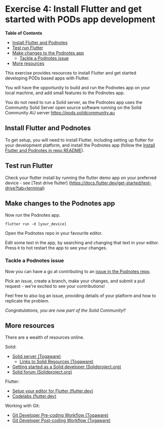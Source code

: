 # Exercise 4: Install Flutter and get started with PODs app development

**Table of Contents**

- [Install Flutter and Podnotes](#install)
- [Test run Flutter](#test_flutter)
- [Make changes to the Podnotes app](#edit_podnotes)
  + [Tackle a Podnotes issue](#podnotes_issue)
- [More resources](#more)


This exercise provides resources to install Flutter and get started developing PODs based apps with Flutter.

You will have the opportunity to build and run the Podnotes app on your local machine, and add small features to the Podnotes app.

You do not need to run a Solid server, as the Podnotes app uses the Community Solid Server open source software running on the Solid Community AU server https://pods.solidcommunity.au


## Install Flutter and Podnotes<a name="install"></a>

To get setup, you will need to install Flutter, including setting up flutter for your development platform, and install the Podnotes app (follow the [Install Flutter and Podnotes in repo README](../README.md#install)).


## Test run Flutter<a name="test_flutter"></a>

Check your flutter install by running the flutter demo app on your preferred device - see [Test drive flutter]
(https://docs.flutter.dev/get-started/test-drive?tab=terminal)


## Make changes to the Podnotes app<a name="edit_podnotes"></a>

Now run the Podnotes app.

```
flutter run -d [your_device]
```

Open the Podnotes repo in your favourite editor.

Edit some text in the app, by searching and changing that text in your editor. Press `R` to hot restart the app to see your changes.


### Tackle a Podnotes issue<a name="podnotes_issue"></a>

Now you can have a go at contributing to an [issue in the Podnotes repo](https://github.com/anusii/podnotes/issues).

Pick an issue, create a branch, make your changes, and submit a pull request - we're excited to see your contributions!

Feel free to also log an issue, providing details of your platform and how to replicate the problem.

*Congratulations, you are now part of the Solid Community!!*


## More resources<a name="more"></a>

There are a wealth of resources online.

Solid:

- [Solid server (Togaware)](https://survivor.togaware.com/gnulinux/solid.html)
  + [Links to Solid Resources (Togaware)](https://survivor.togaware.com/gnulinux/solid-resources.html)
- [Getting started as a Solid developer (Solidproject.org)](https://solidproject.org/developers/tutorials/getting-started)
- [Solid forum (Solidproject.org)](https://forum.solidproject.org/)

Flutter:

- [Setup your editor for Flutter (flutter.dev)](https://docs.flutter.dev/get-started/editor)
- [Codelabs (flutter.dev)](https://docs.flutter.dev/codelabs)

Working with Git:

  + [Git Developer Pre-coding Workflow (Togaware)](https://survivor.togaware.com/gnulinux/git-developer-workflow.html)
  + [Git Developer Post-coding Workflow (Togaware)](https://survivor.togaware.com/gnulinux/git-developer-workflow-post-coding.html)
